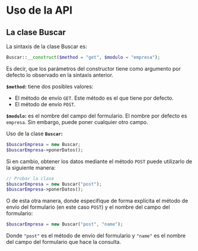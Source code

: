 # Uso de la API

## La clase Buscar

La sintaxis de la clase Buscar es:

``` php
Buscar::__construct($method = "get", $modulo = "empresa");
```

Es decir, que los parámetros del constructor tiene como argumento por defecto lo observado en la sintaxis anterior.

**`$method`:** tiene dos posibles valores:

- El método de envío `GET`. Este método es el que tiene por defecto.
- El método de envío `POST`.

**`$modulo`:** es el nombre del campo del formulario. El nombre por defecto es `empresa`. Sin embargo, puede poner cualquier otro campo. 

Uso de la clase **`Buscar`:**

``` php
$buscarEmpresa = new Buscar;
$buscarEmpresa->ponerDatos();
```

Si en cambio, obtener los datos mediante el método `POST` puede utilizarlo de la siguiente manera:

``` php
// Probar la clase
$buscarEmpresa = new Buscar("post");
$buscarEmpresa->ponerDatos();
```

O de esta otra manera, donde especifique de forma explícita el método de envío del formulario (en este caso `POST`) y el nombre del campo del formulario:

``` php
$buscarEmpresa = new Buscar("post", "name");
```

Donde `"post"` es el método de envío del formulario y `"name"` es el nombre del campo del formulario que hace la consulta.